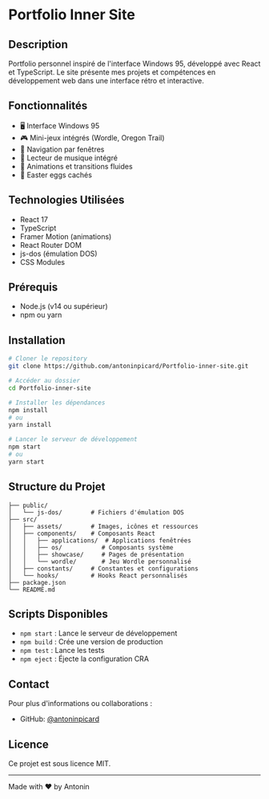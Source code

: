 # Portfolio Inner Site

## Description
Portfolio personnel inspiré de l'interface Windows 95, développé avec React et TypeScript. Le site présente mes projets et compétences en développement web dans une interface rétro et interactive.

## Fonctionnalités
- 🖥️ Interface Windows 95
- 🎮 Mini-jeux intégrés (Wordle, Oregon Trail)
- 📂 Navigation par fenêtres
- 🎵 Lecteur de musique intégré
- 🎨 Animations et transitions fluides
- 💾 Easter eggs cachés

## Technologies Utilisées
- React 17
- TypeScript
- Framer Motion (animations)
- React Router DOM
- js-dos (émulation DOS)
- CSS Modules

## Prérequis
- Node.js (v14 ou supérieur)
- npm ou yarn

## Installation
```bash
# Cloner le repository
git clone https://github.com/antoninpicard/Portfolio-inner-site.git

# Accéder au dossier
cd Portfolio-inner-site

# Installer les dépendances
npm install
# ou
yarn install

# Lancer le serveur de développement
npm start
# ou
yarn start
```

## Structure du Projet
```
├── public/
│   └── js-dos/        # Fichiers d'émulation DOS
├── src/
│   ├── assets/        # Images, icônes et ressources
│   ├── components/    # Composants React
│   │   ├── applications/  # Applications fenêtrées
│   │   ├── os/           # Composants système
│   │   ├── showcase/     # Pages de présentation
│   │   └── wordle/       # Jeu Wordle personnalisé
│   ├── constants/     # Constantes et configurations
│   └── hooks/         # Hooks React personnalisés
├── package.json
└── README.md
```

## Scripts Disponibles
- `npm start` : Lance le serveur de développement
- `npm build` : Crée une version de production
- `npm test` : Lance les tests
- `npm eject` : Éjecte la configuration CRA

## Contact
Pour plus d'informations ou collaborations :
- GitHub: [@antoninpicard](https://github.com/antoninpicard)

## Licence
Ce projet est sous licence MIT.

---
Made with ❤️ by Antonin
